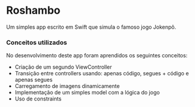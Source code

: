 # Roshambo

Um simples app escrito em Swift que simula o famoso jogo Jokenpô.

### Conceitos utilizados

No desenvolvimento deste app foram aprendidos os seguintes conceitos:

* Criação de um segundo ViewController
* Transição entre controllers usando: apenas código, segues + código e apenas segues
* Carregamento de imagens dinamicamente
* Implementação de um simples model com a lógica do jogo
* Uso de constraints